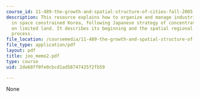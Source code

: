 ```yaml
---
course_id: 11-489-the-growth-and-spatial-structure-of-cities-fall-2005
description: This resource explains how to organize and manage industrial activities
  in space constrained Korea, following Japanese strategy of concentrating resources
  on limited land. It describes its beginning and the spatial regional development
  process.
file_location: /coursemedia/11-489-the-growth-and-spatial-structure-of-cities-fall-2005/2de68ff0fe0cbcd1ad58747425f2fb59_joo_memo2.pdf
file_type: application/pdf
layout: pdf
title: joo_memo2.pdf
type: course
uid: 2de68ff0fe0cbcd1ad58747425f2fb59

---
```

None